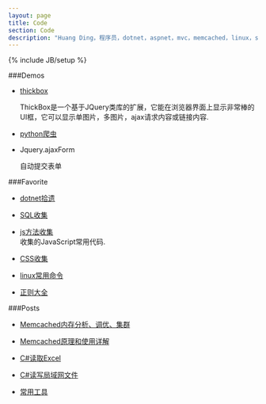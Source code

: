 ```yaml
---
layout: page
title: Code
section: Code
description: "Huang Ding，程序员，dotnet，aspnet，mvc，memcached，linux，sql"
---
```

{% include JB/setup %}

###Demos
-   [thickbox](/code/thickbox-use.html)  
	
    ThickBox是一个基于JQuery类库的扩展，它能在浏览器界面上显示非常棒的UI框，它可以显示单图片，多图片，ajax请求内容或链接内容.

-	[python爬虫](/code/python-crawl-pages.html)

-	Jquery.ajaxForm  
    
    自动提交表单

###Favorite
-   [dotnet拾遗](/code/dotnet.html)

-   [SQL收集](/code/sql-collection.html)

-   [js方法收集](/code/js-method-collection.html)  
    收集的JavaScript常用代码.

-   [CSS收集](/code/css-collection.html)

-   [linux常用命令](/code/linux-command.html)

-   [正则大全](/code/preg.html)

###Posts
-   [Memcached内存分析、调优、集群](/code/memcached-memory-analysis-tuning-clustering.html)

-	[Memcached原理和使用详解](/code/memcached-principle-and-use-detailed.html)

-	[C#读取Excel](/code/csharp-office.html)

-	[C#读写局域网文件](/code/csharp-NAT-file.html)

-	[常用工具](/code/tools.html)